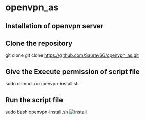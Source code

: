 # openvpn_as
## Installation of openvpn server
## Clone the repository
  git clone git clone https://github.com/Saurav66/openvpn_as.git
## Give the Execute permission of script file
  sudo chmod +x openvpn-install.sh
## Run the script file
   sudo bash openvpn-install.sh
![install](https://user-images.githubusercontent.com/50103349/152930229-1aba2bd1-eeda-4db2-bc97-ae74ccd15a60.png)
